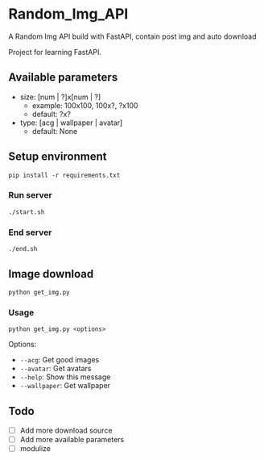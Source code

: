 # Random_Img_API

A Random Img API build with FastAPI, contain post img and auto download

Project for learning FastAPI.

## Available parameters

- size: [num | ?]x[num | ?]
    - example: 100x100, 100x?, ?x100
    - default: ?x?
- type: [acg | wallpaper | avatar]
    - default: None

## Setup environment

```shell
pip install -r requirements.txt
```

### Run server

```shell
./start.sh
```

### End server

```shell
./end.sh
```

## Image download

```shell
python get_img.py
```

### Usage
```shell
python get_img.py <options>
```
Options:
- `--acg`: Get good images
- `--avatar`: Get avatars
- `--help`: Show this message
- `--wallpaper`: Get wallpaper

## Todo
- [ ] Add more download source
- [ ] Add more available parameters
- [ ] modulize